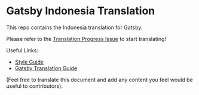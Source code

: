
# Gatsby Indonesia Translation

This repo contains the Indonesia translation for Gatsby.

Please refer to the [Translation Progress Issue](https://github.com/gatsbyjs/gatsby-ID/issues/1) to start translating!

Useful Links:

* [Style Guide](/style-guide.md)
* [Gatsby Translation Guide](https://www.gatsbyjs.org/contributing/gatsby-docs-translation-guide/)

(Feel free to translate this document and add any content you feel would be useful to contributors).
  